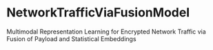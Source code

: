 # NetworkTrafficViaFusionModel
Multimodal Representation Learning for Encrypted Network Traffic via Fusion of Payload and Statistical Embeddings
